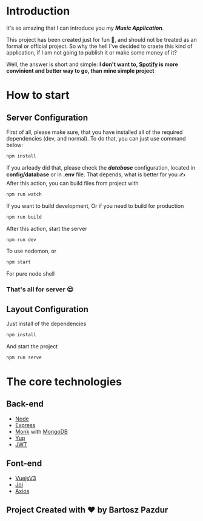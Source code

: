 # Introduction

It's so amazing that I can introduce you my ***Music Application***.

This project has been created just for fun 🤡, and should not be treated as an formal or official project.
So why the hell I've decided to craete this kind of application, if I am not going to publish it or make some money of it?

Well, the answer is short and simple: **I don't want to, [Spotify](https://spotify.com) is more convinient and better way to go, than mine simple project**

# How to start

## Server Configuration

First of all, please make sure, that you have installed all of the required dependencies (dev, and normal).
To do that, you can just use command below:

```bash
npm install
```

If you arleady did that, please check the ***database*** configuration, located in **config/database** or in **.env** file. That depends, what is better for you ✍️
After this action, you can build files from project with

```bash
npm run watch
```

If you want to build development,
Or if you need to build for production

```bash
npm run build
```

After this action, start the server

```bash
npm run dev
```

To use nodemon, or

```bash
npm start
```

For pure node shell

### That's all for server 😍

## Layout Configuration

Just install of the dependencies

```bash
npm install
```

And start the project

```bash
npm run serve
```

# The core technologies

## Back-end

* [Node](https://nodejs.org)
* [Express](https://expressjs.org)
* [Monk](https://www.npmjs.com/package/monk) with [MongoDB](https://www.mongodb.com)
* [Yup](https://www.npmjs.com/package/yup)
* [JWT](https://www.npmjs.com/package/jsonwebtoken)

## Font-end

* [VuejsV3](https://v3.vuejs.org)
* [Joi](https://www.npmjs.com/package/joi)
* [Axios](https://www.npmjs.com/package/axios)


## Project Created with ❤️ by Bartosz Pazdur